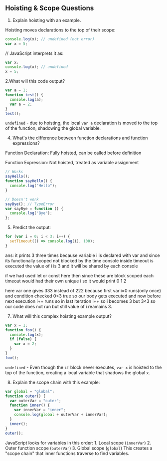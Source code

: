 ## Hoisting & Scope Questions

1. Explain hoisting with an example.

Hoisting moves declarations to the top of their scope:

```js
console.log(x); // undefined (not error)
var x = 5;
```

// JavaScript interprets it as:

```js
var x;
console.log(x); // undefined
x = 5;
```

2.What will this code output?

```js
var a = 1;
function test() {
  console.log(a);
  var a = 2;
}
test();
```

`undefined` - due to hoisting, the local `var a` declaration is moved to the top of the function, shadowing the global variable.

4. What's the difference between function declarations and function expressions?

Function Declaration: Fully hoisted, can be called before definition

Function Expression: Not hoisted, treated as variable assignment

```js
// Works
sayHello();
function sayHello() {
  console.log("Hello");
}
```

```js
// Doesn't work
sayBye(); // TypeError
var sayBye = function () {
  console.log("Bye");
};
```

5. Predict the output:

```js
for (var i = 0; i < 3; i++) {
  setTimeout(() => console.log(i), 100);
}
```

ans: it prints 3 three times because variable i is declared with var and since its functionally scoped not blocked by the time console inside timeout is executed the value of i is 3 and it will be shared by each console

if we had used let or const here then since these are block scoped each timeout would had their own unique i so it would print 0 1 2

here var one gives 333 instead of 222 because first var i=0 runs(only once) and condition checked 0<3 true so our body gets executed and now before next execution i++ runs so in last iteration i++ so i becomes 3 but 3<3 so our code does not run but still value of i reamains 3.

7. What will this complex hoisting example output?

```js
var x = 1;
function foo() {
  console.log(x);
  if (false) {
    var x = 2;
  }
}
foo();
```

`undefined` - Even though the `if` block never executes, `var x` is hoisted to the top of the function, creating a local variable that shadows the global `x`.

8. Explain the scope chain with this example:

```js
var global = "global";
function outer() {
  var outerVar = "outer";
  function inner() {
    var innerVar = "inner";
    console.log(global + outerVar + innerVar);
  }
  inner();
}
outer();
```

JavaScript looks for variables in this order: 1. Local scope (`innerVar`) 2. Outer function scope (`outerVar`) 3. Global scope (`global`)
This creates a "scope chain" that inner functions traverse to find variables.
